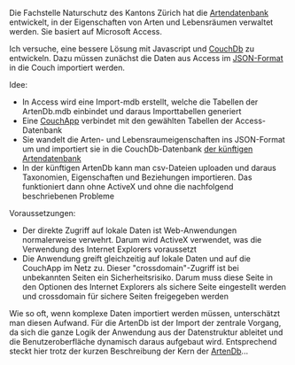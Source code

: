 Die Fachstelle Naturschutz des Kantons Zürich hat die [Artendatenbank](http://www.aln.zh.ch/internet/baudirektion/aln/de/naturschutz/naturschutzdaten/tools/arten_db.html#a-content) entwickelt, in der Eigenschaften von Arten und Lebensräumen verwaltet werden. Sie basiert auf Microsoft Access.

Ich versuche, eine bessere Lösung mit Javascript und [CouchDb](http://couchdb.apache.org/) zu entwickeln.
Dazu müssen zunächst die Daten aus Access im [JSON-Format](http://de.wikipedia.org/wiki/JavaScript_Object_Notation) in die Couch importiert werden.

Idee:

- In Access wird eine Import-mdb erstellt, welche die Tabellen der ArtenDb.mdb einbindet und daraus Importtabellen generiert
- Eine [CouchApp](http://couchapp.org) verbindet mit den gewählten Tabellen der Access-Datenbank
- Sie wandelt die Arten- und Lebensraumeigenschaften ins JSON-Format um und importiert sie in die CouchDb-Datenbank [der künftigen Artendatenbank](https://github.com/barbalex/artendb)
- In der künftigen ArtenDb kann man csv-Dateien uploaden und daraus Taxonomien, Eigenschaften und Beziehungen importieren. Das funktioniert dann ohne ActiveX und ohne die nachfolgend beschriebenen Probleme

Voraussetzungen:

- Der direkte Zugriff auf lokale Daten ist Web-Anwendungen normalerweise verwehrt. Darum wird ActiveX verwendet, was die Verwendung des Internet Explorers voraussetzt
- Die Anwendung greift gleichzeitig auf lokale Daten und auf die CouchApp im Netz zu. Dieser "crossdomain"-Zugriff ist bei unbekannten Seiten ein Sicherheitsrisiko. Darum muss diese Seite in den Optionen des Internet Explorers als sichere Seite eingestellt werden und crossdomain für sichere Seiten freigegeben werden

Wie so oft, wenn komplexe Daten importiert werden müssen, unterschätzt man diesen Aufwand. Für die ArtenDb ist der Import der zentrale Vorgang, da sich die ganze Logik der Anwendung aus der Datenstruktur ableitet und die Benutzeroberfläche dynamisch daraus aufgebaut wird. Entsprechend steckt hier trotz der kurzen Beschreibung der Kern der [ArtenDb](https://github.com/barbalex/artendb)...
